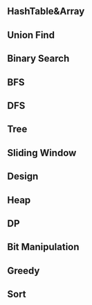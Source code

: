 ## HashTable&Array



## Union Find



## Binary Search



## BFS



## DFS

## Tree



## Sliding Window



## Design



## Heap



## DP



## Bit Manipulation



## Greedy



## Sort